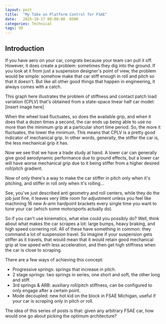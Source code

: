 ```yaml
---
layout: post
title:  "My Take on Platform Control for FSAE"
date:   2025-10-17 00:00:00 -0500
categories: Technical
tags: VD
---
```


## Introduction

If you have aero on your car, congrats because your team can pull it off. However, it does create a problem: sometimes they dig into the ground. If you look at it from just a suspension designer's point of view, the problem would be simple: somehow make that car stiff enough in roll and pitch so that it doesn't. But like all other good things that happen in engineering, it always comes with a catch. 

This graph here illustrates the problem of stiffness and contact patch load variation (CPLV) that's obtained from a state-space linear half car model:
[insert image here]

When the wheel load fluctuates, so does the available grip, and when it does that a dozen times a second, the car ends up being able to use no more than the minimum grip at a particular short time period. So, the more it fluctuates, the lower the minimum. This means that CPLV is a pretty good indicator of mechanical grip. In other words, generally, the stiffer the car is, the less mechanical grip it has.

Now we see that we have a trade study at hand. A lower car can generally give good aerodynamic performance due to ground effects, but a lower car will have worse mechanical grip due to it being stiffer from a higher desired roll/pitch gradient.

Now of only there's a way to make the car stiffer in pitch only when it's pitching, and stiffer in roll only when it's rolling...

See, you've just described anti geometry and roll centers, while they do the job just fine, it leaves very little room for adjustment unless you feel like machining 16 new A-arm hardpoint brackets every single time you want to tune your car (which some motorsports actually do). 

So if you can't use kinematics, what else could you possibly do? Well, think about what makes the car scrapes a lot: large bumps, heavy braking, and high speed cornering roll. All of these have something in common: they command a lot of suspension travel. So imagine if your suspension gets stiffer as it travels, that would mean that it would retain good mechanical grip at low speed with less acceleration, and then get high stiffness when the car is close to scraping. 

There are a few ways of achieving this concept: 
- Progressive springs: springs that increase in pitch.
- 2 stage springs: two springs in series, one short and soft, the other long and stiff.
- 3rd springs & ARB: auxiliary roll/pitch stiffness, can be configured to only engage after a certain point.
- Mode decoupled: new hot kid on the block in FSAE Michigan, useful if your car is scraping only in pitch or roll.

The idea of this series of posts is that: given any arbitrary FSAE car, how would one go about picking the optimum architecture?